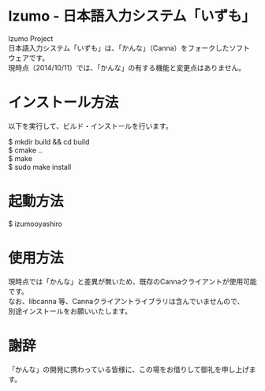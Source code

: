 Izumo - 日本語入力システム「いずも」
=====

Izumo Project  
日本語入力システム「いずも」は、「かんな」（Canna）をフォークしたソフトウェアです。  
現時点（2014/10/11）では、「かんな」の有する機能と変更点はありません。  


# インストール方法

以下を実行して、ビルド・インストールを行います。

$ mkdir build && cd build  
$ cmake ..  
$ make  
$ sudo make install  

# 起動方法

$ izumooyashiro  


# 使用方法

現時点では「かんな」と差異が無いため、既存のCannaクライアントが使用可能です。  
なお、libcanna 等、Cannaクライアントライブラリは含んでいませんので、  
別途インストールをお願いいたします。  


# 謝辞

「かんな」の開発に携わっている皆様に、この場をお借りして御礼を申し上げます。  
